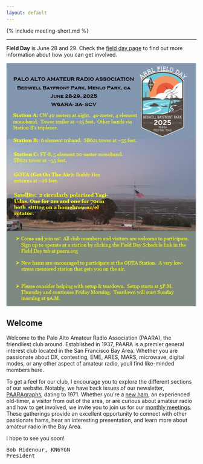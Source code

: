```yaml
---
layout: default
---
```


{% include meeting-short.md %}

---

**Field Day** is June 28 and 29. Check the [field day page](/fieldday.html) to find out more information about how you can get involved.

![fieldday](/fieldday/images/Field-Day-Flyer-2025.jpg)

## Welcome

Welcome to the Palo Alto Amateur Radio Association (PAARA), the friendliest club around.  Established in 1937, PAARA is a premier general interest club located in the San Francisco Bay Area.  Whether you are passionate about DX, contesting, EME, ARES, MARS, microwave, digital modes, or any other aspect of amateur radio, youll find like-minded members here.

To get a feel for our club, I encourage you to explore the different sections of our website.  Notably, we have back issues of our newsletter, [PAARAgraphs](newsletter.md), dating to 1971. Whether you're a [new ham](newham.md), an experienced old-timer, a visitor from out of the area, or are curious about amateur radio and how to get involved, we invite you to join us for our [monthly meetings](meetings.md).  These gatherings provide an excellent opportunity to connect with other passionate hams, hear an interesting presentation, and learn more about amateur radio in the Bay Area.

I hope to see you soon!

<pre>
Bob Ridenour, KN6YGN
President
</pre>
